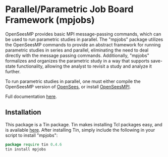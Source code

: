 # Parallel/Parametric Job Board Framework (mpjobs)

OpenSeesMP provides basic MPI message-passing commands, which can be used to run parametric studies in parallel. 
The "mpjobs" package utilizes the OpenSeesMP commands to provide an abstract framework for running parametric studies in series and parallel, eliminating the need to deal directly with the message passing commands.
Additionally, "mpjobs" formalizes and organizes the parametric study in a way that supports save-state functionality, allowing the analyst to revisit a study and analyze it further.

To run parametric studies in parallel, one must either compile the OpenSeesMP version of [OpenSees](https://github.com/OpenSees/OpenSees), or install [OpenSeesMPI](https://github.com/ambaker1/OpenSeesMPI).

Full documentation [here](https://raw.githubusercontent.com/ambaker1/mpjobs/main/doc/mpjobs.pdf).
 
## Installation
This package is a Tin package. Tin makes installing Tcl packages easy, and is available [here](https://github.com/ambaker1/Tin).
After installing Tin, simply include the following in your script to install "mpjobs":
```tcl
package require tin 0.4.6
tin install mpjobs
```
